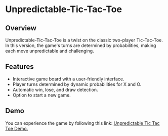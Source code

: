 # Unpredictable-Tic-Tac-Toe

## Overview

Unpredictable-Tic-Tac-Toe is a twist on the classic two-player Tic-Tac-Toe. In this version, the game's turns are determined by probabilities, making each move unpredictable and challenging.

## Features

- Interactive game board with a user-friendly interface.
- Player turns determined by dynamic probabilities for X and O.
- Automatic win, lose, and draw detection.
- Option to start a new game.

## Demo

You can experience the game by following this link: [Unpredictable Tic Tac Toe Demo.](https://unpredictable-tic-tac-toe.netlify.app/)
